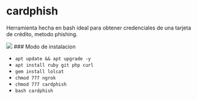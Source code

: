 # cardphish
Herramienta hecha en bash ideal para obtener credenciales de una tarjeta de crédito, metodo phishing.

<img src="https://wilian-lgn-a.000webhostapp.com/otros/cardphish_termux.png">
### Modo de instalacion

* `apt update && apt upgrade -y`
* `apt install ruby git php curl`
* `gem install lolcat`
* `chmod 777 ngrok`
* `chmod 777 cardphish`
* `bash cardphish`
